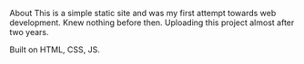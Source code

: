 About
This is a simple static site and was my first attempt towards web development.
Knew nothing before then. Uploading this project almost after two years.

Built on HTML, CSS, JS.
